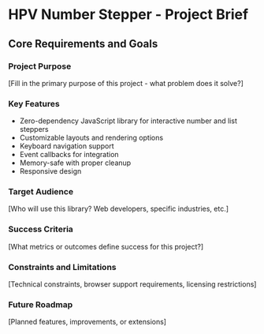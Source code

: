 # HPV Number Stepper - Project Brief

## Core Requirements and Goals

### Project Purpose
[Fill in the primary purpose of this project - what problem does it solve?]

### Key Features
- Zero-dependency JavaScript library for interactive number and list steppers
- Customizable layouts and rendering options
- Keyboard navigation support
- Event callbacks for integration
- Memory-safe with proper cleanup
- Responsive design

### Target Audience
[Who will use this library? Web developers, specific industries, etc.]

### Success Criteria
[What metrics or outcomes define success for this project?]

### Constraints and Limitations
[Technical constraints, browser support requirements, licensing restrictions]

### Future Roadmap
[Planned features, improvements, or extensions]